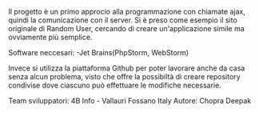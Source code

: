 Il progetto è un primo approcio alla programmazione con chiamate ajax, quindi la comunicazione con il server.  Si è preso come esempio il sito originale di Random User, cercando di creare un'applicazione simile ma ovviamente più semplice.

Software neccesari:
-Jet Brains(PhpStorm, WebStorm)

Invece si utilizza la piattaforma Github per poter lavorare anche da casa senza alcun problema, visto che offre la possibiltà di creare repository condivise dove ciascuno può effettuare le modifiche necessarie.

Team sviluppatori:
4B Info - Vallauri Fossano Italy
Autore: Chopra Deepak